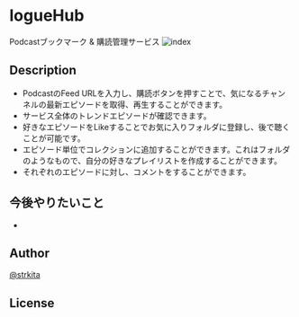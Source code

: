 # logueHub
Podcastブックマーク & 購読管理サービス
![index](https://user-images.githubusercontent.com/17686263/41716912-ee13a23c-7592-11e8-8e3a-f191177fe48f.png)

## Description
- PodcastのFeed URLを入力し、購読ボタンを押すことで、気になるチャンネルの最新エピソードを取得、再生することができます。
- サービス全体のトレンドエピソードが確認できます。
- 好きなエピソードをLikeすることでお気に入りフォルダに登録し、後で聴くことが可能です。
- エピソード単位でコレクションに追加することができます。これはフォルダのようなもので、自分の好きなプレイリストを作成することができます。
- それぞれのエピソードに対し、コメントをすることができます。

## 今後やりたいこと
- 

## Author
[@strkita](https://twitter.com/strkita)

## License
